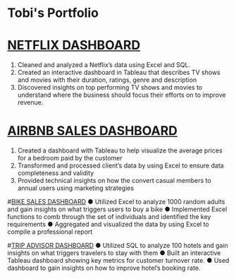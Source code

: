 # Tobi's Portfolio 

# [NETFLIX DASHBOARD](https://public.tableau.com/app/profile/oluwatobi.akioye/viz/NetflixDashboard_16817672888930/Dashboard1)
1.	Cleaned and analyzed a Netflix’s data using Excel and SQL.
2. 	Created an interactive dashboard in Tableau that describes TV shows and movies with their duration, ratings, genre and description
3. 	Discovered insights on top performing TV shows and movies to understand where the business should focus their efforts on to improve revenue.

# [AIRBNB SALES DASHBOARD](https://public.tableau.com/app/profile/oluwatobi.akioye/viz/AirBnBFullProject_16811634421610/Dashboard1) 	
1.	Created a dashboard with Tableau to help visualize the average prices for a bedroom paid by the customer 
2.	Transformed and processed client’s data by using Excel to ensure data completeness and validity
3.	Provided technical insights on how the convert casual members to annual users using marketing strategies

#[BIKE SALES DASHBOARD]()
●	Utilized Excel to analyze 1000 random adults and gain insights on what triggers users to buy a bike
●	Implemented Excel functions to comb through the set of individuals and identified the key requirements 
●	Aggregated and visualized the data by using Excel to compile a professional report

#[TRIP ADVISOR DASHBOARD]()
●	Utilized SQL to analyze 100 hotels and gain insights on what triggers travelers to stay with them
●	Built an interactive Tableau dashboard showing key metrics for customer turnover rate.
●	Used dashboard to gain insights on how to improve hotel’s booking rate. 
